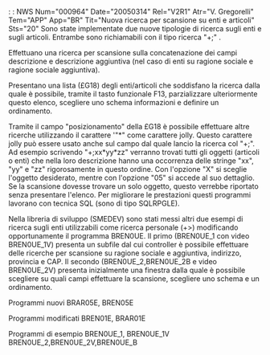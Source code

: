  :  : NWS Num="000964" Date="20050314" Rel="V2R1" Atr="V. Gregorelli" Tem="APP" App="BR" Tit="Nuova ricerca per scansione su enti e articoli" Sts="20"
Sono state implementate due nuove tipologie di ricerca sugli enti e sugli articoli.
Entrambe sono richiamabili con il tipo ricerca "+;" .

Effettuano una ricerca per scansione sulla concatenazione dei campi descrizione e descrizione aggiuntiva (nel caso di enti su ragione sociale e ragione sociale aggiuntiva).

Presentano una lista (£G18) degli enti/articoli che soddisfano la ricerca dalla quale è possibile,
tramite il tasto funzionale F13, parzializzare ulteriormente questo elenco, scegliere uno schema informazioni e definire un ordinamento.

Tramite il campo "posizionamento" della £G18 è possibile effettuare altre ricerche utilizzando il carattere '"\*" come carattere jolly.
Questo carattere jolly può essere usato anche sul campo dal quale lancio la ricerca col "+;".
Ad esempio scrivendo "+;xx\*yy\*zz" verranno trovati tutti gli oggetti (articoli o enti) che nella loro descrizione hanno una occorrenza delle stringe "xx", "yy" e "zz" rigorosamente in questo ordine.
Con l'opzione "X" si sceglie l'oggetto desiderato, mentre con l'opzione "05" si accede al suo dettaglio. Se la scansione dovesse trovare un solo oggetto, questo verrebbe riportato senza presentare l'elenco.
Per migliorare le prestazioni questi programmi lavorano con tecnica SQL (sono di tipo SQLRPGLE).

Nella libreria di sviluppo (SMEDEV) sono stati messi altri due esempi di ricerca sugli enti utilizzabili come ricerca personale (+>) modificando opportunamente il programma BREN0UE.
Il primo (BREN0UE_1 con video BREN0UE_1V) presenta un subfile dal cui controller è possibile effettuare delle ricerche per scansione su ragione sociale e aggiuntiva, indirizzo, provincia e CAP.
Il secondo (BREN0UE_2,BREN0UE_2B e video BREN0UE_2V) presenta inizialmente una finestra dalla quale
è possibile scegliere su quali campi effettuare la scansione, scegliere uno schema e un ordinamento.

Programmi nuovi
BRAR05E, BREN05E

Programmi modificati
BREN01E, BRAR01E

Programmi di esempio
BREN0UE_1, BREN0UE_1V
BREN0UE_2,BREN0UE_2V,BREN0UE_B

